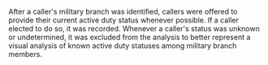 
After a caller's military branch was identified, callers were offered to provide their current active duty status whenever possible. If a caller elected to do so, it was recorded. Whenever a caller's status was unknown or undetermined, it was excluded from the analysis to better represent a visual analysis of known active duty statuses among military branch members. 
